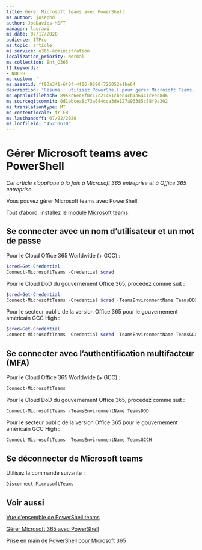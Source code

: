 ```yaml
---
title: Gérer Microsoft teams avec PowerShell
ms.author: josephd
author: JoeDavies-MSFT
manager: laurawi
ms.date: 07/17/2020
audience: ITPro
ms.topic: article
ms.service: o365-administration
localization_priority: Normal
ms.collection: Ent_O365
f1.keywords:
- NOCSH
ms.custom: ''
ms.assetid: ff93a341-6f0f-4f06-9690-726052e1be64
description: 'Résumé : utilisez PowerShell pour gérer Microsoft Teams.'
ms.openlocfilehash: 8958c6ec6f0c17c21461cbee4cb1a6441ceed8d6
ms.sourcegitcommit: 0d1ebcea8c73a644cca3de127a93385c58f9a302
ms.translationtype: MT
ms.contentlocale: fr-FR
ms.lasthandoff: 07/22/2020
ms.locfileid: "45230610"
---
```

# <a name="manage-microsoft-teams-with-powershell"></a>Gérer Microsoft teams avec PowerShell

*Cet article s’applique à la fois à Microsoft 365 entreprise et à Office 365 entreprise.*

Vous pouvez gérer Microsoft teams avec PowerShell.
  
Tout d’abord, installez le [module Microsoft teams](https://www.powershellgallery.com/packages/MicrosoftTeams/).
    
## <a name="sign-in-with-a-user-name-and-password"></a>Se connecter avec un nom d’utilisateur et un mot de passe

Pour le Cloud Office 365 Worldwide (+ GCC) :

```powershell
$cred=Get-Credential
Connect-MicrosoftTeams -Credential $cred
```

Pour le Cloud DoD du gouvernement Office 365, procédez comme suit : 

```powershell
$cred=Get-Credential
Connect-MicrosoftTeams -Credential $cred -TeamsEnvironmentName TeamsDOD
```

Pour le secteur public de la version Office 365 pour le gouvernement américain GCC High :

```powershell
$cred=Get-Credential
Connect-MicrosoftTeams -Credential $cred -TeamsEnvironmentName TeamsGCCH
```

## <a name="sign-in-with-multi-factor-authentication-mfa"></a>Se connecter avec l’authentification multifacteur (MFA)

Pour le Cloud Office 365 Worldwide (+ GCC) :

```powershell
Connect-MicrosoftTeams
```

Pour le Cloud DoD du gouvernement Office 365, procédez comme suit : 

```powershell
Connect-MicrosoftTeams -TeamsEnvironmentName TeamsDOD
```

Pour le secteur public de la version Office 365 pour le gouvernement américain GCC High :

```powershell
Connect-MicrosoftTeams -TeamsEnvironmentName TeamsGCCH
```

## <a name="disconnect-from-microsoft-teams"></a>Se déconnecter de Microsoft teams

Utilisez la commande suivante :

```powershell
Disconnect-MicrosoftTeams
```


## <a name="see-also"></a>Voir aussi

[Vue d’ensemble de PowerShell teams](https://docs.microsoft.com/microsoftteams/teams-powershell-overview)
  
[Gérer Microsoft 365 avec PowerShell](manage-office-365-with-office-365-powershell.md)
  
[Prise en main de PowerShell pour Microsoft 365](getting-started-with-office-365-powershell.md)

